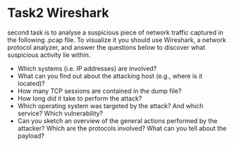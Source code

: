#             Task2 Wireshark

second task is to analyse a suspicious piece of network traffic captured in the following .pcap file. To visualize it you should use Wireshark, a network protocol analyzer, and answer the questions below to discover what suspicious activity lie within.

- Which systems (i.e. IP addresses) are involved?
- What can you find out about the attacking host (e.g., where is it located)?
- How many TCP sessions are contained in the dump file?
- How long did it take to perform the attack?
- Which operating system was targeted by the attack? And which service? Which vulnerability?
- Can you sketch an overview of the general actions performed by the attacker? Which are the protocols involved? What can you tell about the payload?